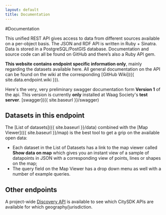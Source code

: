 ```yaml
---
layout: default
title: Documentation
---
```


#Documentation

This unified REST API gives access to data from different sources available on a per-object basis. The JSON and RDF API is written in Ruby + Sinatra. Data is stored in a PostgreSQL/PostGIS database. Documentation and source code can all be found on GitHub and there’s also a Ruby API gem.

**This website contains endpoint specific information only**, mainly regarding the datasets available here. All general documentation on the API can be found on the wiki at the corresponding [GitHub Wiki]({{ site.data.endpoint.wiki }}).

Here's the very, very preliminary swagger documentation form **Version 1** of the api.
This version is currently **only** installed at Waag Society's **test server**.
[swagger]({{ site.baseurl }}/swagger)


## Datasets in this endpoint

The [List of datasets]({{ site.baseurl }}/data) combined with the [Map Viewer]({{ site.baseurl }}/map) is the best tool to get a grip on the available open data:

- Each dataset in the List of Datasets has a link to the map viewer called **Show data on map** which gives you an instant view of a sample of datapoints in JSON with a corresponding view of points, lines or shapes on the map;
- The query field on the Map Viewer has a drop down menu as well with a number of example queries.


## Other endpoints

A project-wide [Discovery API](http://cat.citysdk.eu/) is available to see which CitySDK APIs are available for which geography/jurisdiction.